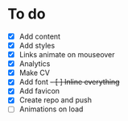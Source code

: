 # To do

- [X] Add content
- [X] Add styles
- [X] Links animate on mouseover
- [X] Analytics
- [X] Make CV
- [X] Add font
~~- [ ] Inline everything~~
- [X] Add favicon
- [X] Create repo and push
- [ ] Animations on load
